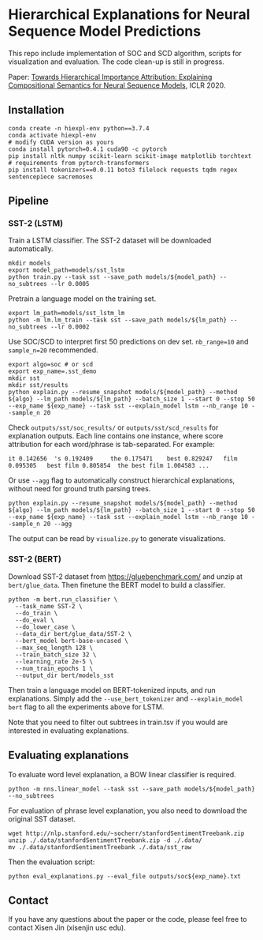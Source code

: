 # Hierarchical Explanations for Neural Sequence Model Predictions

This repo include implementation of SOC and SCD algorithm, scripts for visualization and evaluation. The code clean-up is still in progress.

Paper: [Towards Hierarchical Importance Attribution: Explaining Compositional Semantics for Neural Sequence Models](https://openreview.net/pdf?id=BkxRRkSKwr), ICLR 2020.

## Installation
```shell script
conda create -n hiexpl-env python==3.7.4
conda activate hiexpl-env
# modify CUDA version as yours
conda install pytorch=0.4.1 cuda90 -c pytorch
pip install nltk numpy scikit-learn scikit-image matplotlib torchtext
# requirements from pytorch-transformers
pip install tokenizers==0.0.11 boto3 filelock requests tqdm regex sentencepiece sacremoses
```

## Pipeline
### SST-2 (LSTM)

Train a LSTM classifier. The SST-2 dataset will be downloaded automatically.

```shell script
mkdir models
export model_path=models/sst_lstm
python train.py --task sst --save_path models/${model_path} --no_subtrees --lr 0.0005
``` 

Pretrain a language model on the training set.
```shell script
export lm_path=models/sst_lstm_lm
python -m lm.lm_train --task sst --save_path models/${lm_path} --no_subtrees --lr 0.0002
```

Use SOC/SCD to interpret first 50 predictions on dev set. `nb_range=10` and `sample_n=20` recommended. 
```shell script
export algo=soc # or scd
export exp_name=.sst_demo
mkdir sst
mkdir sst/results
python explain.py --resume_snapshot models/${model_path} --method ${algo} --lm_path models/${lm_path} --batch_size 1 --start 0 --stop 50 --exp_name ${exp_name} --task sst --explain_model lstm --nb_range 10 --sample_n 20
```
Check `outputs/sst/soc_results/` or `outputs/sst/scd_results` for explanation outputs. Each line contains one instance, where score attribution for each word/phrase is tab-separated. For example:

```
it 0.142656	 's 0.192409	 the 0.175471	 best 0.829247	 film 0.095305	 best film 0.805854	 the best film 1.004583 ...
```

Or use `--agg` flag to automatically construct hierarchical explanations,  without need for ground truth parsing trees.

```shell script
python explain.py --resume_snapshot models/${model_path} --method ${algo} --lm_path models/${lm_path} --batch_size 1 --start 0 --stop 50 --exp_name ${exp_name} --task sst --explain_model lstm --nb_range 10 --sample_n 20 --agg
```

The output can be read by `visualize.py` to generate visualizations.

### SST-2 (BERT)
Download SST-2 dataset from https://gluebenchmark.com/ and unzip at `bert/glue_data`. Then finetune the BERT model to build a classifier. 

```shell script
python -m bert.run_classifier \
  --task_name SST-2 \
  --do_train \
  --do_eval \
  --do_lower_case \
  --data_dir bert/glue_data/SST-2 \
  --bert_model bert-base-uncased \
  --max_seq_length 128 \
  --train_batch_size 32 \
  --learning_rate 2e-5 \
  --num_train_epochs 1 \
  --output_dir bert/models_sst 
```

Then train a language model on BERT-tokenized inputs, and run explanations. Simply add the `--use_bert_tokenizer` and `--explain_model bert` flag to all the experiments above for LSTM.

Note that you need to filter out subtrees in train.tsv if you would are interested in evaluating explanations.

## Evaluating explanations

To evaluate word level explanation, a BOW linear classifier is required.
```shell script
python -m nns.linear_model --task sst --save_path models/${model_path} --no_subtrees
```

For evaluation of phrase level explanation, you also need to download the original SST dataset.
```shell script
wget http://nlp.stanford.edu/~socherr/stanfordSentimentTreebank.zip
unzip ./.data/stanfordSentimentTreebank.zip -d ./.data/
mv ./.data/stanfordSentimentTreebank ./.data/sst_raw
```

Then the evaluation script:
```shell script
python eval_explanations.py --eval_file outputs/soc${exp_name}.txt
```


## Contact

If you have any questions about the paper or the code, please feel free to contact Xisen Jin (xisenjin usc edu).

